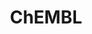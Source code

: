 ---
layout: default
bigquery: https://console.cloud.google.com/bigquery?p=patents-public-data&d=ebi_chembl&page=dataset
citation: '"The ChEMBL database in 2017." Anna Gaulton, Anne Hersey, Michał Nowotka,
  A Patrícia Bento, Jon Chambers, David Mendez, Prudence Mutowo, Francis Atkinson,
  Louisa J Bellis, Elena Cibrián-Uhalte, Mark Davies, Nathan Dedman, Anneli Karlsson,
  María Paula Magariños, John P Overington, George Papadatos, Ines Smit, Andrew R
  Leach Nucleic acids Research (2017) 45 (Database Issue), D945-D954'
contributors: European Bioinformatics Institute
cost: None
description: ChEMBL Data is a manually curated database of small molecules used in
  drug discovery, including information about existing patented drugs.
documentation: 'schema: https://www.ebi.ac.uk/chembl/db_schema


  '
last_edit: 04/05/2022, 08:44:27
location: https://console.cloud.google.com/marketplace/product/google_patents_public_datasets/chembl
maintained_by: EMBL-EBI, an outstation of European Molecular Biology Laboratory
related_publications: '

  ChEMBL: towards direct deposition of bioassay data.


  Mendez D, Gaulton A, Bento AP, Chambers J, De Veij M, Félix E, Magariños MP, Mosquera
  JF, Mutowo P, Nowotka M, Gordillo-Marañón M, Hunter F, Junco L, Mugumbate G, Rodriguez-Lopez
  M, Atkinson F, Bosc N, Radoux CJ, Segura-Cabrera A, Hersey A, Leach AR.


  — Nucleic Acids Res. 2019; 47(D1):D930-D940. doi: 10.1093/nar/gky1075

  '
schema_fields:
- biocomp_id
- record_id
- normal_range_max
- standard_type
- relationship_desc
- domain_id
- qed_weighted
- log_id
- last_active
- company
- irac_code
- therapeutic_flag
- l5
- activity_id
- cell_name
- isoform
- comments
- level4
- set_name
- component_synonym
- synonyms
- action_type
- normal_range_min
- l1
- subgroup
- sequence
- result_flag
- related_tid
- idx
- indication_class
- uberon_id
- updated_on
- cell_source_tax_id
- mc_target_name
- country
- type
- issue
- level2_description
- first_page
- published_relation
- cx_most_apka
- enzyme_name
- go_id
- standard_inchi_key
- innovator_company
- research_stem
- previous_company
- warning_country
- cell_description
- bto_id
- max_phase
- standard_relation
- warning_id
- standard_value
- species_group_flag
- pchembl_value
- mc_target_accession
- standard_flag
- usan_stem_definition
- authors
- site_id
- comp_class_id
- product_id
- molsyn_id
- assay_param_id
- label
- orig_description
- pathway_key
- title
- name
- mesh_id
- data_validity_comment
- bao_endpoint
- definition
- cl_lincs_id
- protein_class_desc
- efo_term
- drug_substance_flag
- who_name
- topical
- sei
- tbl
- assay_tissue
- doc_id
- mecref_id
- usan_stem_id
- hbd
- caloha_id
- l6
- met_comment
- ddd_units
- uo_units
- frac_class_id
- oc_id
- component_id
- acd_most_bpka
- assay_source
- parameter_value
- hrac_code
- chirality
- journal
- confidence
- value
- syn_type
- cell_id
- source
- domain_description
- co_stem_id
- level2
- inorganic_flag
- binding_site_comment
- withdrawn_year
- compound_name
- warning_type
- parent_go_id
- cell_ontology_id
- level1
- mol_atc_id
- src_compound_id
- parenteral
- tissue_id
- source_domain_id
- tid_fixed
- standard_inchi
- ridx
- protein_class_id
- compound_key
- route
- warnref_id
- tid
- sitecomp_id
- mol_irac_id
- site_name
- patent_id
- aromatic_rings
- curated_by
- pathway_id
- version
- standard_upper_value
- strength
- black_box_warning
- mesh_heading
- atc_code
- withdrawn_flag
- alert_id
- mechanism_comment
- mw_monoisotopic
- potential_duplicate
- relationship
- bao_id
- submission_date
- downgraded
- ddd_comment
- dosed_ingredient
- doc_type
- as_id
- domain_type
- l4
- units
- protein_class_synonym
- curation_comment
- patent_expire_date
- class_level
- mc_tax_id
- creation_date
- toid
- chebi_par_id
- variant_id
- ro3_pass
- prediction_method
- std_act_id
- withdrawn_class
- chembl_id
- bei
- num_ro5_violations
- ap_id
- smarts
- l8
- short_name
- src_description
- start_position
- selectivity_comment
- level1_description
- structure_type
- indref_id
- acd_most_apka
- updated_by
- drug_record_id
- ingredient
- aspect
- l3
- actsm_id
- mw_freebase
- active_molregno
- standard_units
- aidx
- homologue
- assay_category
- target_type
- canonical_smiles
- cidx
- molecule_type
- assay_subcellular_fraction
- warning_year
- acd_logp
- polymer_flag
- confidence_score
- acd_logd
- l7
- oral
- status
- full_mwt
- pubmed_id
- withdrawn_country
- db_source
- domain_name
- cell_source_organism
- parent_id
- db_version
- heavy_atoms
- abstract
- cellosaurus_id
- res_stem_id
- parent_molregno
- hba_lipinski
- assay_id
- metabolite_record_id
- hba
- stat
- parameter_type
- organism
- mechanism_of_action
- level5
- cx_logp
- smid
- usan_substem
- mol_hrac_id
- alogp
- bao_format
- entity_id
- nda_type
- enzyme_tid
- compd_id
- volume
- level3
- helm_notation
- class_type
- warning_description
- drug_product_flag
- accession
- comp_go_id
- molecular_species
- assay_desc
- predbind_id
- molecular_mechanism
- rgid
- usan_stem
- direct_interaction
- src_short_name
- ass_cls_map_id
- targrel_id
- first_in_class
- who_extra
- substrate_record_id
- upper_value
- max_phase_for_ind
- year
- metref_id
- withdrawn_reason
- priority
- published_units
- prodrug
- mutation
- prod_pat_id
- irac_class_id
- parent_type
- text_value
- src_id
- assay_strain
- psa
- compsyn_id
- delist_flag
- src_assay_id
- hbd_lipinski
- targcomp_id
- num_alerts
- assay_tax_id
- mol_frac_id
- protclasssyn_id
- alert_set_id
- le
- ddd_admr
- pref_name
- cx_most_bpka
- l2
- assay_test_type
- dosage_form
- alert_name
- full_molformula
- component_type
- target_desc
- major_class
- job_id
- assay_class_id
- description
- natural_product
- stem
- published_type
- disease_efficacy
- patent_no
- level3_description
- assay_organism
- standard_text_value
- mec_id
- patent_use_code
- ref_id
- molfile
- path
- assay_type
- approval_date
- relation
- clo_id
- mc_organism
- target_mapping
- published_value
- first_approval
- last_page
- publication_number
- mc_target_type
- ref_url
- usan_year
- activity_count
- annotation
- ddd_value
- cpd_str_alert_id
- availability_type
- active_ingredient
- cell_source_tissue
- applicant_full_name
- drugind_id
- entity_type
- cx_logd
- level4_description
- doi
- efo_id
- ad_type
- molregno
- assay_cell_type
- relationship_type
- met_id
- warning_class
- ddd_id
- rtb
- frac_code
- tax_id
- lle
- num_lipinski_ro5_violations
- end_position
- activity_comment
- formulation_id
- stem_class
- sequence_md5sum
- qudt_units
- trade_name
- site_residues
- met_conversion
- ref_type
- hrac_class_id
shortname: chembl
tags:
- biotechnology
- health
- chemical
- bioinformatics
- medical
terms_of_use: CC BY-SA 3.0
title: ChEMBL
uuid: e232a192-965c-4ec9-904c-155b6dfe56c5
---